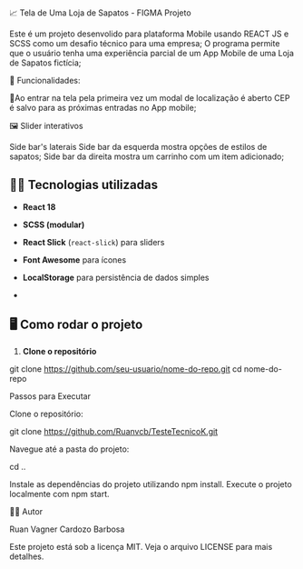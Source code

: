 📈 Tela de Uma Loja de Sapatos - FIGMA Projeto

Este é um projeto desenvolido para plataforma Mobile usando REACT JS e SCSS como um desafio técnico para uma empresa; O programa permite que o usuário tenha uma experiência parcial de um App Mobile de uma Loja de Sapatos fictícia;

🚀 Funcionalidades:

📍Ao entrar na tela pela primeira vez um modal de localização é aberto
  CEP é salvo para as próximas entradas no App mobile;

 🖼️ Slider interativos

  Side bar's laterais
  Side bar da esquerda mostra opções de estilos de sapatos;
  Side bar da direita mostra um carrinho com um item adicionado;

## 🧑‍💻 Tecnologias utilizadas

- **React 18**
- **SCSS (modular)**
- **React Slick** (`react-slick`) para sliders
- **Font Awesome** para ícones
- **LocalStorage** para persistência de dados simples

- 
## 🖥️ Como rodar o projeto

1. **Clone o repositório**

git clone https://github.com/seu-usuario/nome-do-repo.git
cd nome-do-repo

Passos para Executar

Clone o repositório:

git clone 
https://github.com/Ruanvcb/TesteTecnicoK.git

Navegue até a pasta do projeto:

cd ..

Instale as dependências do projeto utilizando npm install.
Execute o projeto localmente com npm start.

👨‍💻 Autor

Ruan Vagner Cardozo Barbosa

Este projeto está sob a licença MIT. Veja o arquivo LICENSE para mais detalhes.

